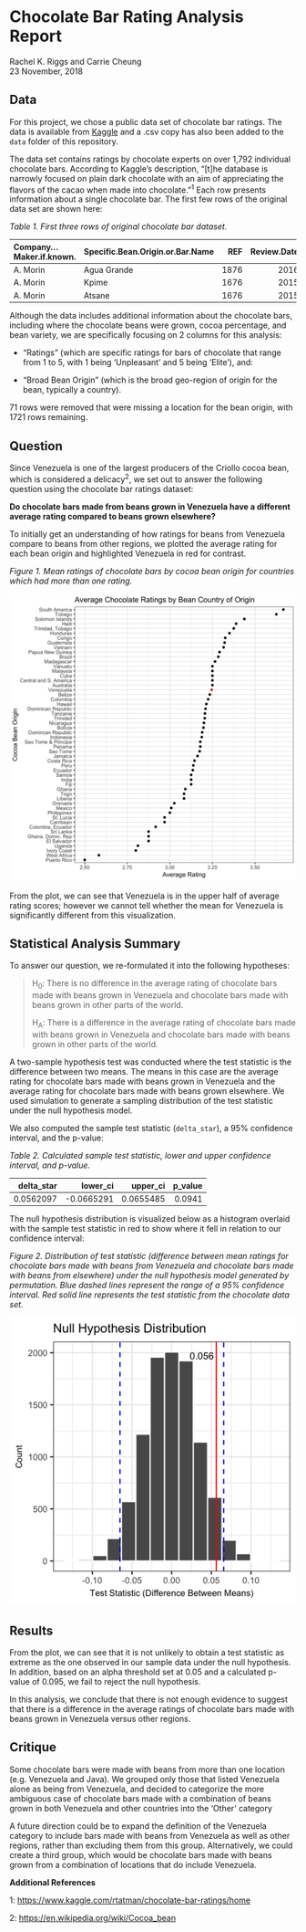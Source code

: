 Chocolate Bar Rating Analysis Report
================
Rachel K. Riggs and Carrie Cheung
<br>23 November, 2018

## Data

For this project, we chose a public data set of chocolate bar ratings.
The data is available from
[Kaggle](https://www.kaggle.com/rtatman/chocolate-bar-ratings) and a
.csv copy has also been added to the `data` folder of this repository.

The data set contains ratings by chocolate experts on over 1,792
individual chocolate bars. According to Kaggle’s description, “\[t\]he
database is narrowly focused on plain dark chocolate with an aim of
appreciating the flavors of the cacao when made into
chocolate.”<sup>1</sup> Each row presents information about a single
chocolate bar. The first few rows of the original data set are shown
here:

*Table 1. First three rows of original chocolate bar
dataset.*

| Company…Maker.if.known. | Specific.Bean.Origin.or.Bar.Name |  REF | Review.Date | Cocoa.Percent | Company.Location | Rating | Bean.Type | Broad.Bean.Origin |
| :---------------------- | :------------------------------- | ---: | ----------: | :------------ | :--------------- | -----: | :-------- | :---------------- |
| A. Morin                | Agua Grande                      | 1876 |        2016 | 63%           | France           |   3.75 |           | Sao Tome          |
| A. Morin                | Kpime                            | 1676 |        2015 | 70%           | France           |   2.75 |           | Togo              |
| A. Morin                | Atsane                           | 1676 |        2015 | 70%           | France           |   3.00 |           | Togo              |

Although the data includes additional information about the chocolate
bars, including where the chocolate beans were grown, cocoa percentage,
and bean variety, we are specifically focusing on 2 columns for this
analysis:

  - “Ratings” (which are specific ratings for bars of chocolate that
    range from 1 to 5, with 1 being ‘Unpleasant’ and 5 being ‘Elite’),
    and:

  - “Broad Bean Origin” (which is the broad geo-region of origin for the
    bean, typically a country).

71 rows were removed that were missing a location for the bean origin,
with 1721 rows remaining.

## Question

Since Venezuela is one of the largest producers of the Criollo cocoa
bean, which is considered a delicacy<sup>2</sup>, we set out to answer
the following question using the chocolate bar ratings dataset:

**Do chocolate bars made from beans grown in Venezuela have a different
average rating compared to beans grown elsewhere?**

To initially get an understanding of how ratings for beans from
Venezuela compare to beans from other regions, we plotted the average
rating for each bean origin and highlighted Venezuela in red for
contrast.

*Figure 1. Mean ratings of chocolate bars by cocoa bean origin for
countries which had more than one rating.*

![](../results/choc_data_viz.png)

From the plot, we can see that Venezuela is in the upper half of average
rating scores; however we cannot tell whether the mean for Venezuela is
significantly different from this visualization.

## Statistical Analysis Summary

To answer our question, we re-formulated it into the following
hypotheses:

> H<sub>0</sub>: There is no difference in the average rating of
> chocolate bars made with beans grown in Venezuela and chocolate bars
> made with beans grown in other parts of the world.
> 
> H<sub>A</sub>: There is a difference in the average rating of
> chocolate bars made with beans grown in Venezuela and chocolate bars
> made with beans grown in other parts of the world.

A two-sample hypothesis test was conducted where the test statistic is
the difference between two means. The means in this case are the average
rating for chocolate bars made with beans grown in Venezuela and the
average rating for chocolate bars made with beans grown elsewhere. We
used simulation to generate a sampling distribution of the test
statistic under the null hypothesis model.

We also computed the sample test statistic (`delta_star`), a 95%
confidence interval, and the p-value:

*Table 2. Calculated sample test statistic, lower and upper confidence
interval, and p-value.*

| delta\_star |   lower\_ci | upper\_ci | p\_value |
| ----------: | ----------: | --------: | -------: |
|   0.0562097 | \-0.0665291 | 0.0655485 |   0.0941 |

The null hypothesis distribution is visualized below as a histogram
overlaid with the sample test statistic in red to show where it fell in
relation to our confidence interval:

*Figure 2. Distribution of test statistic (difference between mean
ratings for chocolate bars made with beans from Venezuela and chocolate
bars made with beans from elsewhere) under the null hypothesis model
generated by permutation. Blue dashed lines represent the range of a 95%
confidence interval. Red solid line represents the test statistic from
the chocolate data set.*

![](../results/choc_ratings_analysis_viz.png)

## Results

From the plot, we can see that it is not unlikely to obtain a test
statistic as extreme as the one observed in our sample data under the
null hypothesis. In addition, based on an alpha threshold set at 0.05
and a calculated p-value of 0.095, we fail to reject the null
hypothesis.

In this analysis, we conclude that there is not enough evidence to
suggest that there is a difference in the average ratings of chocolate
bars made with beans grown in Venezuela versus other regions.

## Critique

Some chocolate bars were made with beans from more than one location
(e.g. Venezuela and Java). We grouped only those that listed Venezuela
alone as being from Venezuela, and decided to categorize the more
ambiguous case of chocolate bars made with a combination of beans grown
in both Venezuela and other countries into the ‘Other’ category

A future direction could be to expand the definition of the Venezuela
category to include bars made with beans from Venezuela as well as other
regions, rather than excluding them from this group. Alternatively, we
could create a third group, which would be chocolate bars made with
beans grown from a combination of locations that do include Venezuela.

**Additional References**

1: <https://www.kaggle.com/rtatman/chocolate-bar-ratings/home>

2: <https://en.wikipedia.org/wiki/Cocoa_bean>
